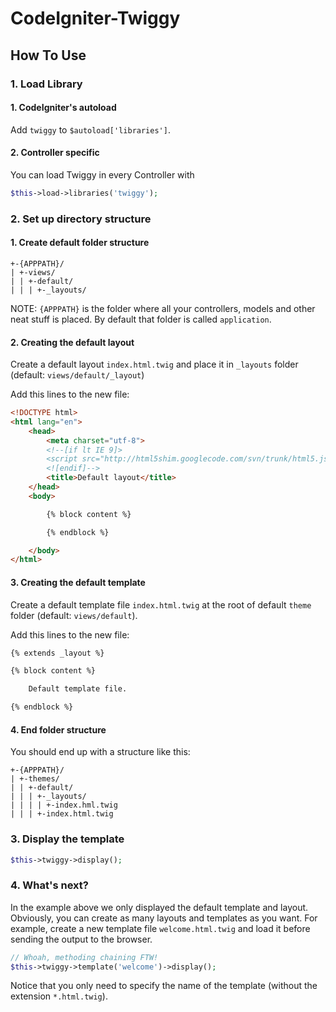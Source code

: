 # CodeIgniter-Twiggy
## How To Use

### 1. Load Library

#### 1. CodeIgniter's autoload
Add `twiggy` to `$autoload['libraries']`.

#### 2. Controller specific
You can load Twiggy in every Controller with 
```php
$this->load->libraries('twiggy');
```

### 2. Set up directory structure

#### 1. Create default folder structure
```
+-{APPPATH}/
| +-views/
| | +-default/
| | | +-_layouts/
```
NOTE: `{APPPATH}` is the folder where all your controllers, models and other neat stuff is placed. By default that folder is called `application`.

#### 2. Creating the default layout
Create a default layout `index.html.twig` and place it in `_layouts` folder (default: `views/default/_layout`)

Add this lines to the new file:
```html
<!DOCTYPE html>
<html lang="en">
    <head>
        <meta charset="utf-8">
        <!--[if lt IE 9]>
        <script src="http://html5shim.googlecode.com/svn/trunk/html5.js"></script>
        <![endif]-->
        <title>Default layout</title>
    </head>
    <body>

        {% block content %}

        {% endblock %}

    </body>
</html>
```

#### 3. Creating the default template
Create a default template file `index.html.twig` at the root of default `theme` folder (default: `views/default`).

Add this lines to the new file:
```html
{% extends _layout %}

{% block content %}

    Default template file.

{% endblock %}
```

#### 4. End folder structure
You should end up with a structure like this:
```
+-{APPPATH}/
| +-themes/
| | +-default/
| | | +-_layouts/
| | | | +-index.hml.twig
| | | +-index.html.twig
```


### 3. Display the template
```php
$this->twiggy->display();
```

### 4. What's next?
In the example above we only displayed the default template and layout. Obviously, you can create as many layouts and templates as you want. For example, create a new template file `welcome.html.twig` and load it before sending the output to the browser.
```php
// Whoah, methoding chaining FTW!
$this->twiggy->template('welcome')->display();
```
Notice that you only need to specify the name of the template (without the extension `*.html.twig`).